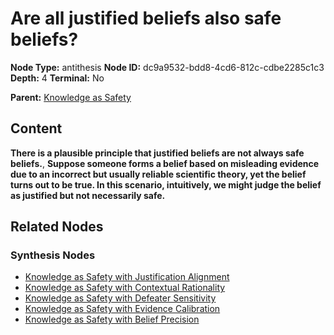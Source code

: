 # Are all justified beliefs also safe beliefs?

**Node Type:** antithesis
**Node ID:** dc9a9532-bdd8-4cd6-812c-cdbe2285c1c3
**Depth:** 4
**Terminal:** No

**Parent:** [Knowledge as Safety](knowledge-as-safety-synthesis-799a6367-736c-4d6f-8a5b-c7a2f8b8632f.md)

## Content

**There is a plausible principle that justified beliefs are not always safe beliefs.**, **Suppose someone forms a belief based on misleading evidence due to an incorrect but usually reliable scientific theory, yet the belief turns out to be true. In this scenario, intuitively, we might judge the belief as justified but not necessarily safe.**

## Related Nodes

### Synthesis Nodes

- [Knowledge as Safety with Justification Alignment](knowledge-as-safety-with-justification-alignment-synthesis-536ae950-268d-4ec1-b92b-14c678aff869.md)
- [Knowledge as Safety with Contextual Rationality](knowledge-as-safety-with-contextual-rationality-synthesis-13d84351-56d1-4ccb-ae18-ed1c32dc1c21.md)
- [Knowledge as Safety with Defeater Sensitivity](knowledge-as-safety-with-defeater-sensitivity-synthesis-2f9dd52b-9e03-47c6-8e32-c9ca7244875b.md)
- [Knowledge as Safety with Evidence Calibration](knowledge-as-safety-with-evidence-calibration-synthesis-84c2d57b-a5ea-4a91-a525-d8c12279ff2f.md)
- [Knowledge as Safety with Belief Precision](knowledge-as-safety-with-belief-precision-synthesis-0b23db06-b696-4039-94b0-4627db55239e.md)

